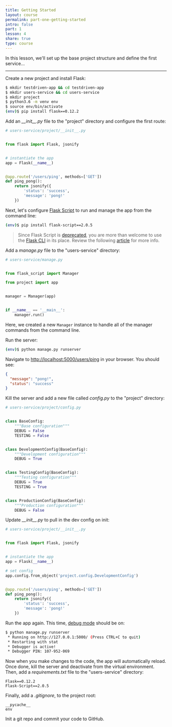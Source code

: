 ```yaml
---
title: Getting Started
layout: course
permalink: part-one-getting-started
intro: false
part: 1
lesson: 4
share: true
type: course
---
```


In this lesson, we'll set up the base project structure and define the first service...

---

Create a new project and install Flask:

```sh
$ mkdir testdriven-app && cd testdriven-app
$ mkdir users-service && cd users-service
$ mkdir project
$ python3.6 -m venv env
$ source env/bin/activate
(env)$ pip install flask==0.12.2
```

Add an *\_\_init\_\_.py* file to the "project" directory and configure the first route:

```python
# users-service/project/__init__.py


from flask import Flask, jsonify


# instantiate the app
app = Flask(__name__)


@app.route('/users/ping', methods=['GET'])
def ping_pong():
    return jsonify({
        'status': 'success',
        'message': 'pong!'
    })
```

Next, let's configure [Flask Script](https://flask-script.readthedocs.io/en/latest/) to run and manage the app from the command line:

```sh
(env)$ pip install flask-script==2.0.5
```

> Since Flask Script is [deprecated](https://github.com/smurfix/flask-script/issues/172), you are more than welcome to use the [Flask CLI](http://flask.pocoo.org/docs/0.12/cli/) in its place. Review the following [article](https://stackoverflow.com/questions/42754341/use-flasks-click-cli-with-the-app-factory-pattern) for more info.

Add a *manage.py* file to the "users-service" directory:

```python
# users-service/manage.py


from flask_script import Manager

from project import app


manager = Manager(app)


if __name__ == '__main__':
    manager.run()
```

Here, we created a new `Manager` instance to handle all of the manager commands from the command line.

Run the server:

```sh
(env)$ python manage.py runserver
```

Navigate to [http://localhost:5000/users/ping](http://localhost:5000/users/ping) in your browser. You should see:

```json
{
  "message": "pong!",
  "status": "success"
}
```

Kill the server and add a new file called *config.py* to the "project" directory:

```python
# users-service/project/config.py


class BaseConfig:
    """Base configuration"""
    DEBUG = False
    TESTING = False


class DevelopmentConfig(BaseConfig):
    """Development configuration"""
    DEBUG = True


class TestingConfig(BaseConfig):
    """Testing configuration"""
    DEBUG = True
    TESTING = True


class ProductionConfig(BaseConfig):
    """Production configuration"""
    DEBUG = False
```

Update *\_\_init\_\_.py* to pull in the dev config on init:

```python
# users-service/project/__init__.py


from flask import Flask, jsonify


# instantiate the app
app = Flask(__name__)

# set config
app.config.from_object('project.config.DevelopmentConfig')


@app.route('/users/ping', methods=['GET'])
def ping_pong():
    return jsonify({
        'status': 'success',
        'message': 'pong!'
    })
```

Run the app again. This time, [debug mode](http://flask.pocoo.org/docs/0.12/quickstart/#debug-mode) should be on:

```sh
$ python manage.py runserver
 * Running on http://127.0.0.1:5000/ (Press CTRL+C to quit)
 * Restarting with stat
 * Debugger is active!
 * Debugger PIN: 107-952-069
```

Now when you make changes to the code, the app will automatically reload. Once done, kill the server and deactivate from the virtual environment. Then, add a *requirements.txt* file to the "users-service" directory:

```
Flask==0.12.2
Flask-Script==2.0.5
```

Finally, add a *.gitignore*, to the project root:

```
__pycache__
env
```

Init a git repo and commit your code to GitHub.
